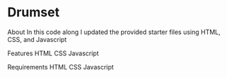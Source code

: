 # Drumset

About
In this code along I updated the provided starter files using HTML, CSS, and Javascript


Features
 HTML
 CSS
 Javascript

Requirements
HTML
CSS
Javascript
